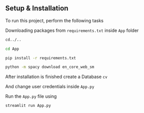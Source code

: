 ## Setup & Installation 

To run this project, perform the following tasks 


Downloading packages from ```requirements.txt``` inside ``App`` folder
```bash
cd../..

cd App

pip install -r requirements.txt

python -m spacy download en_core_web_sm

```

After installation is finished create a Database ```cv```

And change user credentials inside ```App.py```

Run the ```App.py``` file using
```bash
streamlit run App.py

```